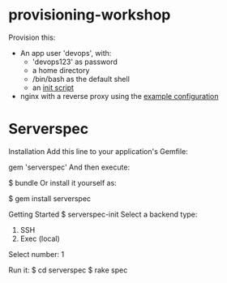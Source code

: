 provisioning-workshop
=====================

Provision this:
- An app user 'devops', with:
    * 'devops123' as password
    * a home directory
    * /bin/bash as the default shell
    * an [init script](https://github.com/bekkopen/provisioning-workshop/blob/master/serverfiler/devops)
- nginx with a reverse proxy using the [example configuration](https://github.com/bekkopen/provisioning-workshop/blob/master/serverfiler/etc/nginx/conf.d/devops.conf)

Serverspec
===========
Installation
Add this line to your application's Gemfile:

gem 'serverspec'
And then execute:

$ bundle
Or install it yourself as:

$ gem install serverspec

Getting Started
$ serverspec-init
Select a backend type:

  1) SSH
  2) Exec (local)

Select number: 1

Run it:
$ cd serverspec
$ rake spec
